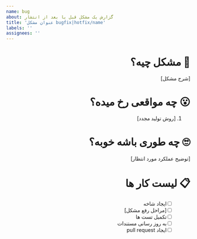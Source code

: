```yaml
---
name: bug
about: گزارش یک مشکل قبل یا بعد از انتشار
title: 'عنوان مشکل bugfix|hotfix/name'
labels: ''
assignees: ''
---
```


<div dir="rtl">

# &rlm;🤨 مشکل چیه؟

[شرح مشکل]

# &rlm;😮 چه مواقعی رخ میده؟

1. [روش تولید مجدد]

# &rlm;🙄 چه طوری باشه خوبه؟

[توضیح عملکرد مورد انتظار]

# &rlm;📋 لیست کار ها

- [ ] &emsp;&ensp; ایجاد شاخه
- [ ] &emsp;&ensp; [مراحل رفع مشکل]
- [ ] &emsp;&ensp; تکمیل تست ها
- [ ] &emsp;&ensp; به روز رسانی مستندات
- [ ] &emsp;&ensp; ایجاد pull request

</div>
